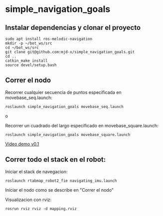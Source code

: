 # simple_navigation_goals

## Instalar dependencias y clonar el proyecto
```
sudo apt install ros-melodic-navigation
mkdir -p ~/bot_ws/src
cd ~/bot_ws/src
git clone git@github.com:mjd-x/simple_navigation_goals.git
cd ..
catkin_make install
source devel/setup.bash
```

## Correr el nodo

Recorrer cualquier secuencia de puntos especificada en movebase_seq.launch:

```
roslaunch simple_navigation_goals movebase_seq.launch
```

o

Recorrer un cuadrado del largo especificado en movebase_square.launch:

```
roslaunch simple_navigation_goals movebase_square.launch
```

[Video demo v0.1](https://www.youtube.com/watch?v=j8ioTDPSb-U)

## Correr todo el stack en el robot:

Iniciar el stack de navegacion:

```
roslaunch rtabmap_robot2_fie navigating_imu.launch
```

Iniciar el nodo como se describe en "Correr el nodo"

Visualizacion con rviz:

```
rosrun rviz rviz -d mapping.rviz
```